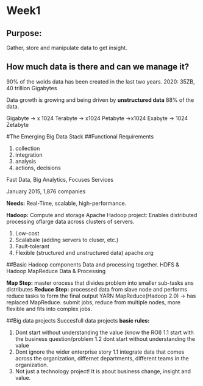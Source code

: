 # Week1
## Purpose:
Gather, store and manipulate data to get insight.
## How much data is there and can we manage it?

90% of the wolds data has been created in the last two years.
2020: 35ZB, 40 trillion Gigabytes

Data growth is growing and being driven by **unstructured data** 88% of the data.

Gigabyte -> x 1024 Terabyte -> x1024 Petabyte ->x1024 Exabyte -> 1024 Zetabyte

#The Emerging Big Data Stack
##Functional Requirements
1. collection
2. integration
3. analysis
4. actions, decisions

Fast Data, Big Analytics, Focuses Services

January 2015, 1,876 companies

**Needs:**
Real-Time, scalable, high-performance.

**Hadoop:** Compute and storage
Apache Hadoop project:
Enables distributed processing oflarge data across clusters of servers.
1. Low-cost
2. Scalabale (adding servers to cluser, etc.)
3. Fault-tolerant
4. Flexible (structured and unstructured data)
apache.org

##Basic Hadoop components
Data and processing together.
HDFS & Hadoop MapReduce
Data & Processing

**Map Step:** master orocess that divides problem into smaller sub-tasks ans distributes
**Reduce Step:** processed data from slave node and performs reduce tasks to form the final output
YARN MapReduce(Hadoop 2.0) -> has replaced MapReduce. submit jobs, reduce from multiple nodes, more flexible and fits into complex jobs.

##Big data projects
Succesfull data projects **basic rules:**
1. Dont start without understanding the value (know the ROI)
        1.1 start with the business question/problem
        1.2 dont start without understanding the value
2. Dont ignore the wider enterprise story
        1.1 integrate data that comes across the organization, differnet departments, different teams in the organization.
3. Not just a technology project! It is about business change, insight and value.















